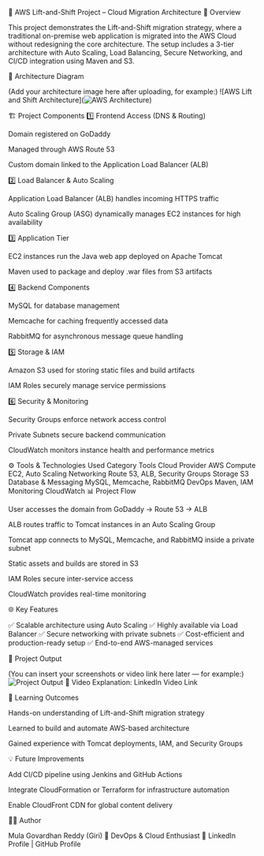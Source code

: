 🚀 AWS Lift-and-Shift Project – Cloud Migration Architecture
📘 Overview

This project demonstrates the Lift-and-Shift migration strategy, where a traditional on-premise web application is migrated into the AWS Cloud without redesigning the core architecture.
The setup includes a 3-tier architecture with Auto Scaling, Load Balancing, Secure Networking, and CI/CD integration using Maven and S3.

🧩 Architecture Diagram

(Add your architecture image here after uploading, for example:)
![AWS Lift and Shift Architecture](![AWS Architecture](images/architecture.png))

🏗️ Project Components
1️⃣ Frontend Access (DNS & Routing)

Domain registered on GoDaddy

Managed through AWS Route 53

Custom domain linked to the Application Load Balancer (ALB)

2️⃣ Load Balancer & Auto Scaling

Application Load Balancer (ALB) handles incoming HTTPS traffic

Auto Scaling Group (ASG) dynamically manages EC2 instances for high availability

3️⃣ Application Tier

EC2 instances run the Java web app deployed on Apache Tomcat

Maven used to package and deploy .war files from S3 artifacts

4️⃣ Backend Components

MySQL for database management

Memcache for caching frequently accessed data

RabbitMQ for asynchronous message queue handling

5️⃣ Storage & IAM

Amazon S3 used for storing static files and build artifacts

IAM Roles securely manage service permissions

6️⃣ Security & Monitoring

Security Groups enforce network access control

Private Subnets secure backend communication

CloudWatch monitors instance health and performance metrics

⚙️ Tools & Technologies Used
Category	Tools
Cloud Provider	AWS
Compute	EC2, Auto Scaling
Networking	Route 53, ALB, Security Groups
Storage	S3
Database & Messaging	MySQL, Memcache, RabbitMQ
DevOps	Maven, IAM
Monitoring	CloudWatch
📊 Project Flow

User accesses the domain from GoDaddy → Route 53 → ALB

ALB routes traffic to Tomcat instances in an Auto Scaling Group

Tomcat app connects to MySQL, Memcache, and RabbitMQ inside a private subnet

Static assets and builds are stored in S3

IAM Roles secure inter-service access

CloudWatch provides real-time monitoring

🌐 Key Features

✅ Scalable architecture using Auto Scaling
✅ Highly available via Load Balancer
✅ Secure networking with private subnets
✅ Cost-efficient and production-ready setup
✅ End-to-end AWS-managed services

📸 Project Output

(You can insert your screenshots or video link here later — for example:)
![Project Output](./output.png)
🎥 Video Explanation: LinkedIn Video Link

🧠 Learning Outcomes

Hands-on understanding of Lift-and-Shift migration strategy

Learned to build and automate AWS-based architecture

Gained experience with Tomcat deployments, IAM, and Security Groups

💡 Future Improvements

Add CI/CD pipeline using Jenkins and GitHub Actions

Integrate CloudFormation or Terraform for infrastructure automation

Enable CloudFront CDN for global content delivery

👨‍💻 Author

Mula Govardhan Reddy (Giri)
📍 DevOps & Cloud Enthusiast
🔗 LinkedIn Profile
 | GitHub Profile
